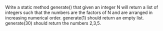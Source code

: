 Write a static method generate() that given an integer N will return a list of integers such that the numbers are the factors of N and are arranged in increasing numerical order. generate(1) should return an empty list. generate(30) should return the numbers 2,3,5.